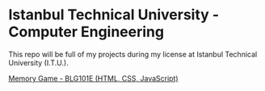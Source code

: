 # Istanbul Technical University - Computer Engineering
This repo will be full of my projects during my license at Istanbul Technical University (I.T.U.).

[Memory Game - BLG101E (HTML, CSS, JavaScript)](https://wfatih.github.io/ituce/BLG101E%20(HTML%2C%20CSS%2C%20JavaScript)/)
